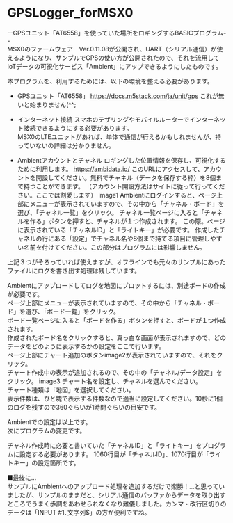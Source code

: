 # GPSLogger_forMSX0
--GPSユニット「AT6558」を使っていた場所をロギングするBASICプログラム--  
MSX0のファームウェア　Ver.0.11.08が公開され、UART（シリアル通信）が使えるようになり、サンプルでGPSの使い方が公開されたので、それを流用してIoTデータの可視化サービス「Ambient」にアップできるようにしたものです。  

本プログラムを、利用するためには、以下の環境を整える必要があります。  
* GPSユニット「AT6558」
https://docs.m5stack.com/ja/unit/gps
これが無いと始まりません(^^;

* インターネット接続
スマホのテザリングやモバイルルーターでインターネット接続できるようにする必要があります。  
MSX0のLTEユニットがあれば、単体で通信が行えるかもしれませんが、持っていないの詳細は分かりません。  
  
* Ambientアカウントとチャネル
  ロギングした位置情報を保存し、可視化するために利用します。
  https://ambidata.io/
  このURLにアクセスして、アカウントを開設してください。無料でチャネル（データを保存する枠）を8個まで持つことができます。
  （アカウント開設方法はサイトに従って行ってください。ここでは割愛します）
  image1
  Ambientにログインすると、ページ上部にメニューが表示されていますので、その中から「チャネル・ボード」を選び、「チャネル一覧」をクリック。
  チャネル一覧ページに入ると「チャネルを作る」ボタンを押すと、チャネルが１つ作成されます。
  この際。ページに表示されている「チャネルID」と「ライトキー」が必要です。
  作成したチャネルの行にある「設定」でチャネル名や8個まで持てる項目に管理しやすい名前を付けてください。この部分はプログラムには影響しません。

上記３つがそろっていれば使えますが、オフラインでも元々のサンプルにあったファイルにログを書き出す処理は残しています。  
  
Ambientにアップロードしてログを地図にプロットするには、別途ボードの作成が必要です。  
ページ上部にメニューが表示されていますので、その中から「チャネル・ボード」を選び、「ボード一覧」をクリック。  
ボード一覧ページに入ると「ボードを作る」ボタンを押すと、ボードが１つ作成されます。  
作成されたボード名をクリックすると、真っ白な画面が表示されますので、どのデータをどのように表示するかの設定をここで行います。  
ページ上部にチャート追加のボタンimage2が表示されていますので、それをクリック。  
チャート作成中の表示が追加されるので、その中の「チャネル/データ設定」をクリック。
image3
チャート名を設定し、チャネルを選んでください。  
チャート種類は「地図」を選択してください。  
表示件数は、ひと塊で表示する件数なので適当に設定してください。10秒に1個のログを残すので360ぐらいが1時間ぐらいの目安です。  

Ambientでの設定は以上です。  
次にプログラムの変更です。  

チャネル作成時に必要と書いていた「チャネルID」と「ライトキー」をプログラムに設定する必要があります。
1060行目が「チャネルID」、1070行目が「ライトキー」の設定箇所です。

■最後に...  
サンプルにAmbientへのアップロード処理を追加するだけで楽勝！…と思っていましたが、サンプルのままだと、シリアル通信のバッファからデータを取り出すところでうまく歩調をあわせられなくなり難儀しました。カンマ・改行区切りのデータは「INPUT #1､文字列$」の方が便利ですね。
